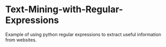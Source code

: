 # Text-Mining-with-Regular-Expressions
Example of using python regular expressions to extract useful information from websites.
